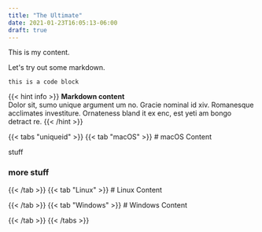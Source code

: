 ```yaml
---
title: "The Ultimate"
date: 2021-01-23T16:05:13-06:00
draft: true
---
```

This is my content.

Let's try out some markdown.

```
this is a code block
```

{{< hint info >}}
**Markdown content**\
Dolor sit, sumo unique argument um no. Gracie nominal id xiv. Romanesque acclimates investiture.
 Ornateness bland it ex enc, est yeti am bongo detract re.
{{< /hint >}}

{{< tabs "uniqueid" >}}
{{< tab "macOS" >}} # macOS Content 

stuff

### more stuff

{{< /tab >}}
{{< tab "Linux" >}} # Linux Content 





{{< /tab >}}
{{< tab "Windows" >}} # Windows Content 





{{< /tab >}}
{{< /tabs >}}
